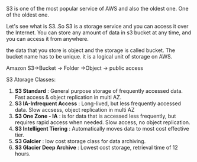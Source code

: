 
S3 is one of the most popular service of AWS and also the oldest one. One of the oldest one.

Let's see what is S3..So S3 is a storage service and you can access it over the Internet. You can store any amount of data in s3 bucket at any time, and you can access it from anywhere.

the data that you store is object and the storage is called bucket. The bucket name has to be unique. it is a logical unit of storage on AWS. 

Amazon S3->Bucket -> Folder ->Object -> public access


S3 Atorage Classes:

1. **S3 Standard** : General purpose storage of frequently accessed data. Fast access & object replication in multi AZ.
2. **S3 IA-Infrequent Access** : Long-lived, but less frequently accessed data. Slow accsess, object replication in multi AZ
3. **S3 One Zone - IA** : is for data that is accessed less frequently, but requires rapid access when needed. Slow access, no object replication.
4. **S3 Intelligent Tiering** : Automatically moves data to most cost effective tier.
5. **S3 Galcier** : low cost storage class for data archiving.
6. **S3 Glacier Deep Archive** : Lowest cost storage, retrieval time of 12 hours.
